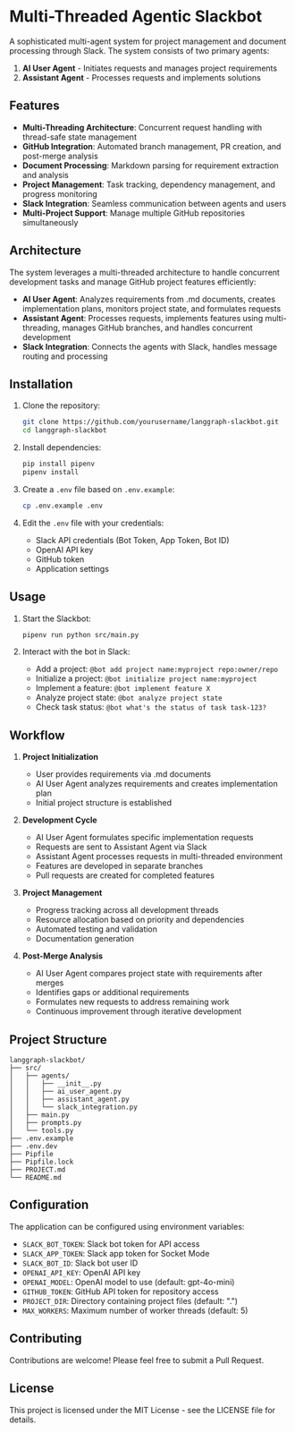 # Multi-Threaded Agentic Slackbot

A sophisticated multi-agent system for project management and document processing through Slack. The system consists of two primary agents:

1. **AI User Agent** - Initiates requests and manages project requirements
2. **Assistant Agent** - Processes requests and implements solutions

## Features

- **Multi-Threading Architecture**: Concurrent request handling with thread-safe state management
- **GitHub Integration**: Automated branch management, PR creation, and post-merge analysis
- **Document Processing**: Markdown parsing for requirement extraction and analysis
- **Project Management**: Task tracking, dependency management, and progress monitoring
- **Slack Integration**: Seamless communication between agents and users
- **Multi-Project Support**: Manage multiple GitHub repositories simultaneously

## Architecture

The system leverages a multi-threaded architecture to handle concurrent development tasks and manage GitHub project features efficiently:

- **AI User Agent**: Analyzes requirements from .md documents, creates implementation plans, monitors project state, and formulates requests
- **Assistant Agent**: Processes requests, implements features using multi-threading, manages GitHub branches, and handles concurrent development
- **Slack Integration**: Connects the agents with Slack, handles message routing and processing

## Installation

1. Clone the repository:
   ```bash
   git clone https://github.com/yourusername/langgraph-slackbot.git
   cd langgraph-slackbot
   ```

2. Install dependencies:
   ```bash
   pip install pipenv
   pipenv install
   ```

3. Create a `.env` file based on `.env.example`:
   ```bash
   cp .env.example .env
   ```

4. Edit the `.env` file with your credentials:
   - Slack API credentials (Bot Token, App Token, Bot ID)
   - OpenAI API key
   - GitHub token
   - Application settings

## Usage

1. Start the Slackbot:
   ```bash
   pipenv run python src/main.py
   ```

2. Interact with the bot in Slack:
   - Add a project: `@bot add project name:myproject repo:owner/repo`
   - Initialize a project: `@bot initialize project name:myproject`
   - Implement a feature: `@bot implement feature X`
   - Analyze project state: `@bot analyze project state`
   - Check task status: `@bot what's the status of task task-123?`

## Workflow

1. **Project Initialization**
   - User provides requirements via .md documents
   - AI User Agent analyzes requirements and creates implementation plan
   - Initial project structure is established

2. **Development Cycle**
   - AI User Agent formulates specific implementation requests
   - Requests are sent to Assistant Agent via Slack
   - Assistant Agent processes requests in multi-threaded environment
   - Features are developed in separate branches
   - Pull requests are created for completed features

3. **Project Management**
   - Progress tracking across all development threads
   - Resource allocation based on priority and dependencies
   - Automated testing and validation
   - Documentation generation

4. **Post-Merge Analysis**
   - AI User Agent compares project state with requirements after merges
   - Identifies gaps or additional requirements
   - Formulates new requests to address remaining work
   - Continuous improvement through iterative development

## Project Structure

```
langgraph-slackbot/
├── src/
│   ├── agents/
│   │   ├── __init__.py
│   │   ├── ai_user_agent.py
│   │   ├── assistant_agent.py
│   │   └── slack_integration.py
│   ├── main.py
│   ├── prompts.py
│   └── tools.py
├── .env.example
├── .env.dev
├── Pipfile
├── Pipfile.lock
├── PROJECT.md
└── README.md
```

## Configuration

The application can be configured using environment variables:

- `SLACK_BOT_TOKEN`: Slack bot token for API access
- `SLACK_APP_TOKEN`: Slack app token for Socket Mode
- `SLACK_BOT_ID`: Slack bot user ID
- `OPENAI_API_KEY`: OpenAI API key
- `OPENAI_MODEL`: OpenAI model to use (default: gpt-4o-mini)
- `GITHUB_TOKEN`: GitHub API token for repository access
- `PROJECT_DIR`: Directory containing project files (default: ".")
- `MAX_WORKERS`: Maximum number of worker threads (default: 5)

## Contributing

Contributions are welcome! Please feel free to submit a Pull Request.

## License

This project is licensed under the MIT License - see the LICENSE file for details.